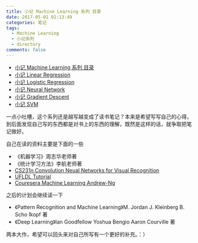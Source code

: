 ```yaml
---
title: 小记 Machine Learning 系列 目录
date: 2017-05-01 02:13:49
categories: 笔记
tags:
  - Machine Learning
  - 小记系列
  - directory
comments: false
---
```


* [小记 Machine Learning 系列 目录](http://quinwu.org/2017/05/01/ML-directory/)<!--more-->
* [小记 Linear Regression ](http://quinwu.org/2017/05/03/ML-Linear-Regression/)
* [小记 Logistic Regression](http://quinwu.org/2017/05/05/ML-Logistic-Regression/)
* [小记 Neural Network](http://quinwu.org/2017/05/16/ML-Neural-Network/)
* [小记 Gradient Descent](http://quinwu.org/2017/09/02/ML-Gradient-Descent/)
* [小记 SVM](http://quinwu.org/2017/09/08/ML-SVM/)




一点小吐槽，这个系列还是越写越变成了读书笔记？本来是希望写写自己的心得，到后面发现自己写的东西都是对书上的东西的理解，既然是这样的话，就争取把笔记做好。

自己在读的资料主要是下面的一些

- 《机器学习》周志华老师著
- 《统计学习方法》李航老师著
- [CS231n Convolution Neual Networks for Visual Recognition](http://cs231n.github.io)
- [UFLDL Tutorial](http://ufldl.stanford.edu/tutorial)
- [Couresera Machine Learning Andrew-Ng](https://www.coursera.org/learn/machine-learning)

之后的计划会继续读一下

- 《Pattern Recognition and Machine Learning》M. Jordan J. Kleinberg B. Scho ̈lkopf 著
- 《Deep Learning》Ian Goodfellow  Yoshua Bengio  Aaron Courville 著

两本大作，希望可以回头来对自己所写有一个更好的补充。：）
